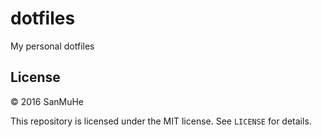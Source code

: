 # dotfiles

My personal dotfiles

## License

&copy; 2016 SanMuHe

This repository is licensed under the MIT license. See `LICENSE` for details.
